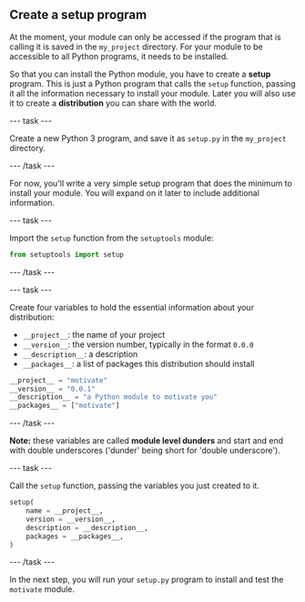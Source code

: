 ## Create a setup program

At the moment, your module can only be accessed if the program that is calling it is saved in the `my_project` directory. For your module to be accessible to all Python programs, it needs to be installed.

So that you can install the Python module, you have to create a **setup** program. This is just a Python program that calls the `setup` function, passing it all the information necessary to install your module. Later you will also use it to create a **distribution** you can share with the world.

--- task ---

Create a new Python 3 program, and save it as `setup.py` in the `my_project` directory.

--- /task ---

For now, you'll write a very simple setup program that does the minimum to install your module. You will expand on it later to include additional information.

--- task ---

Import the `setup` function from the `setuptools` module:

```python
from setuptools import setup
```

--- /task ---

--- task ---

Create four variables to hold the essential information about your distribution:
+ `__project__`: the name of your project
+ `__version__`: the version number, typically in the format `0.0.0`
+ `__description__`: a description
+ `__packages__`: a list of packages this distribution should install

```python
__project__ = "motivate"
__version__ = "0.0.1"
__description__ = "a Python module to motivate you"
__packages__ = ["motivate"]
```

--- /task ---

**Note:** these variables are called **module level dunders** and start and end with double underscores ('dunder' being short for 'double underscore').

--- task ---

Call the `setup` function, passing the variables you just created to it.

```python
setup(
    name = __project__,
    version = __version__,
    description = __description__,
    packages = __packages__,
)
```

--- /task ---

In the next step, you will run your `setup.py` program to install and test the `motivate` module.
